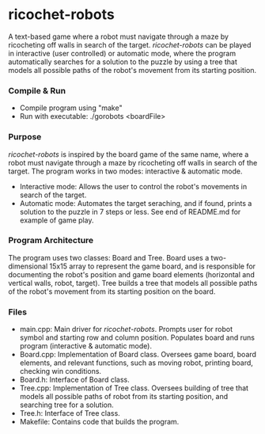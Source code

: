# ricochet-robots
A text-based game where a robot must navigate through a maze by ricocheting off walls in search of the target. *ricochet-robots* can be played in interactive (user controlled) or automatic mode, where the program automatically searches for a solution to the puzzle by using a tree that models all possible paths of the robot's movement from its starting position.

### Compile & Run
* Compile program using "make"
* Run with executable: ./gorobots \<boardFile\>

### Purpose
*ricochet-robots* is inspired by the board game of the same name, where a robot must navigate through a maze by ricocheting off walls in search of the target. The program works in two modes: interactive & automatic mode.
* Interactive mode: Allows the user to control the robot's movements in search of the target.
* Automatic mode: Automates the target seraching, and if found, prints a solution to the puzzle in 7 steps or less.
See end of README.md for example of game play.

### Program Architecture
The program uses two classes: Board and Tree. Board uses a two-dimensional 15x15 array to represent the game board, and is responsible for documenting the robot's position and game board elements (horizontal and vertical walls, robot, target). Tree builds a tree that models all possible paths of the robot's movement from its starting position on the board.

### Files
* main.cpp: Main driver for *ricochet-robots*. Prompts user for robot symbol and starting row and column position. Populates board and runs program (interactive & automatic mode).
* Board.cpp: Implementation of Board class. Oversees game board, board elements, and relevant functions, such as moving robot, printing board, checking win conditions.
* Board.h: Interface of Board class.
* Tree.cpp: Implementation of Tree class. Oversees building of tree that models all possible paths of robot from its starting position, and searching tree for a solution.
* Tree.h: Interface of Tree class.
* Makefile: Contains code that builds the program.
